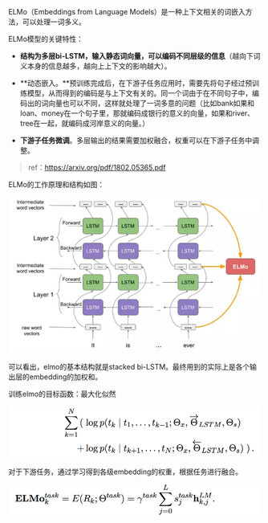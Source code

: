 ELMo（Embeddings from Language Models）是一种上下文相关的词嵌入方法，可以处理一词多义。

ELMo模型的关键特性：

- **结构为多层bi-LSTM，输入静态词向量，可以编码不同层级的信息**（越向下词义本身的信息越多，越向上上下文的影响越大）。

- **动态嵌入。**预训练完成后，在下游子任务应用时，需要先将句子经过预训练模型，从而得到的编码是与上下文有关的。同一个词由于在不同句子中，编码出的词向量也可以不同，这样就处理了一词多意的问题（比如bank如果和loan、money在一个句子里，那就编码成银行的意义的向量，如果和river、tree在一起，就编码成河岸意义的向量。）
- **下游子任务微调**。多层输出的结果需要加权融合，权重可以在下游子任务中调整。



> ref：https://arxiv.org/pdf/1802.05365.pdf



ELMo的工作原理和结构如图：



![img](assets/640.png)

可以看出，elmo的基本结构就是stacked bi-LSTM。最终用到的实际上是各个输出层的embedding的加权和。

训练elmo的目标函数：最大化似然

![image-20210629162107121](assets/image-20210629162107121.png)



对于下游任务，通过学习得到各级embedding的权重，根据任务进行融合。

![image-20210629162147415](assets/image-20210629162147415.png)

